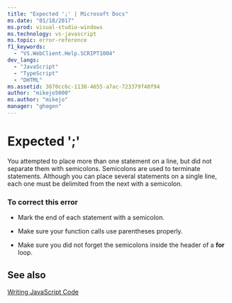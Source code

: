 ```yaml
---
title: "Expected ';' | Microsoft Docs"
ms.date: "01/18/2017"
ms.prod: visual-studio-windows
ms.technology: vs-javascript
ms.topic: error-reference
f1_keywords: 
  - "VS.WebClient.Help.SCRIPT1004"
dev_langs: 
  - "JavaScript"
  - "TypeScript"
  - "DHTML"
ms.assetid: 3070cc6c-1138-4655-a7ac-723379f48f94
author: "mikejo5000"
ms.author: "mikejo"
manager: "ghogen"
---
```

# Expected ';'
You attempted to place more than one statement on a line, but did not separate them with semicolons. Semicolons are used to terminate statements. Although you can place several statements on a single line, each one must be delimited from the next with a semicolon.  
  
### To correct this error  
  
- Mark the end of each statement with a semicolon.  
  
- Make sure your function calls use parentheses properly.  
  
- Make sure you did not forget the semicolons inside the header of a **for** loop.  
  
## See also  
 [Writing JavaScript Code](https://developer.mozilla.org/docs/Learn/Getting_started_with_the_web/JavaScript_basics)